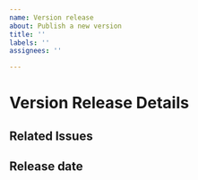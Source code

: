 ```yaml
---
name: Version release
about: Publish a new version
title: ''
labels: ''
assignees: ''

---
```

# Version Release Details

## Related Issues
<!-- Include a list of related issues. --> 

## Release date
<!-- A date and time specifying the release of the new version.-->
